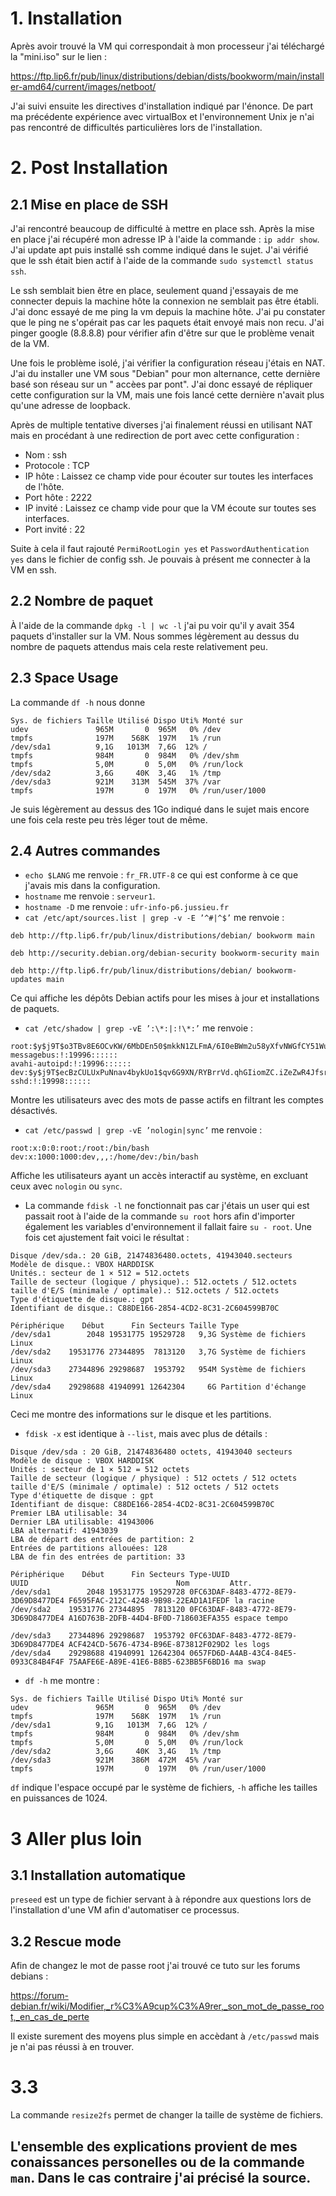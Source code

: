 # 1. Installation

Après avoir trouvé la VM qui correspondait à mon processeur j'ai téléchargé la "mini.iso" sur le lien : 

https://ftp.lip6.fr/pub/linux/distributions/debian/dists/bookworm/main/installer-amd64/current/images/netboot/

J'ai suivi ensuite les directives d'installation indiqué par l'énonce. De part ma précédente expérience avec virtualBox et l'environnement Unix je n'ai pas rencontré de difficultés particulières lors de l'installation. 

# 2. Post Installation

## 2.1 Mise en place de SSH

J'ai rencontré beaucoup de difficulté à mettre en place ssh. Après la mise en place j'ai récupéré mon adresse IP à l'aide la commande : `ip addr show`. J'ai update apt puis installé ssh comme indiqué dans le sujet. J'ai vérifié que le ssh était bien actif à l'aide de la commande `sudo systemctl status ssh`.

Le ssh semblait bien être en place, seulement quand j'essayais de me connecter depuis la machine hôte la connexion ne semblait pas être établi. J'ai donc essayé de me ping la vm depuis la machine hôte. J'ai pu constater que le ping ne s'opérait pas car les paquets était envoyé mais non recu. J'ai pinger google (8.8.8.8) pour vérifier afin d'être sur que le problème venait de la VM.

Une fois le problème isolé, j'ai vérifier la configuration réseau j'étais en NAT. J'ai du installer une VM sous "Debian" pour mon alternance, cette dernière basé son réseau sur un " accèes par pont". J'ai donc essayé de répliquer cette configuration sur la VM, mais une fois lancé cette dernière n'avait plus qu'une adresse de loopback.

Après de multiple tentative diverses j'ai finalement réussi en utilisant NAT mais en procédant à une redirection de port avec cette configuration :

- Nom : ssh 
- Protocole : TCP 
- IP hôte : Laissez ce champ vide pour écouter sur toutes les interfaces de l'hôte.
- Port hôte : 2222
- IP invité : Laissez ce champ vide pour que la VM écoute sur toutes ses interfaces.
- Port invité : 22

Suite à cela il faut rajouté `PermiRootLogin yes`  et `PasswordAuthentication yes` dans le fichier de config ssh. Je pouvais à présent me connecter à la VM en ssh.

## 2.2 Nombre de paquet 

À l'aide de la commande `dpkg -l | wc -l` j'ai pu voir qu'il y avait 354 paquets d'installer sur la VM. Nous sommes légèrement au dessus du nombre de paquets attendus mais cela reste relativement peu.

## 2.3 Space Usage 

La commande `df -h` nous donne 

```
Sys. de fichiers Taille Utilisé Dispo Uti% Monté sur
udev               965M       0  965M   0% /dev
tmpfs              197M    568K  197M   1% /run
/dev/sda1          9,1G   1013M  7,6G  12% /
tmpfs              984M       0  984M   0% /dev/shm
tmpfs              5,0M       0  5,0M   0% /run/lock
/dev/sda2          3,6G     40K  3,4G   1% /tmp
/dev/sda3          921M    313M  545M  37% /var
tmpfs              197M       0  197M   0% /run/user/1000
```
Je suis légèrement au dessus des 1Go indiqué dans le sujet mais encore une fois cela reste peu très léger tout de même. 

## 2.4 Autres commandes 

- `echo $LANG` me renvoie : `fr_FR.UTF-8` ce qui est conforme à ce que j'avais mis dans la configuration.
-  `hostname` me renvoie : `serveur1`.
-   `hostname -D` me renvoie : `ufr-info-p6.jussieu.fr`
-   `cat /etc/apt/sources.list | grep -v -E ’^#|^$’` me renvoie : 
  ```
  deb http://ftp.lip6.fr/pub/linux/distributions/debian/ bookworm main

deb http://security.debian.org/debian-security bookworm-security main

deb http://ftp.lip6.fr/pub/linux/distributions/debian/ bookworm-updates main

  ```
Ce qui affiche les dépôts Debian actifs pour les mises à jour et installations de paquets.
- `cat /etc/shadow | grep -vE ’:\*:|:!\*:’` me renvoie : 
```
root:$y$j9T$o3TBv8E6OCvKW/6MbDEn50$mkkN1ZLFmA/6I0eBWm2u58yXfvNWGfCY51WuFWGaseA:19996:0:99999:7:::
messagebus:!:19996::::::
avahi-autoipd:!:19996::::::
dev:$y$j9T$ecBzCULUxPuNnav4bykUo1$qv6G9XN/RYBrrVd.qhGIiomZC.iZeZwR4JfsrkdQ0N0:19996:0:99999:7:::
sshd:!:19998::::::
```
Montre les utilisateurs avec des mots de passe actifs en filtrant les comptes désactivés.

- `cat /etc/passwd | grep -vE ’nologin|sync’` me renvoie : 
```
root:x:0:0:root:/root:/bin/bash
dev:x:1000:1000:dev,,,:/home/dev:/bin/bash

```
Affiche les utilisateurs ayant un accès interactif au système, en excluant ceux avec `nologin` ou `sync`.

-  La commande `fdisk -l` ne fonctionnait pas car j'étais un user qui est passait root à l'aide de la commande `su root` hors afin d'importer également les variables d'environnement il fallait faire `su - root`. Une fois cet ajustement fait voici le résultat : 

```
Disque /dev/sda.: 20 GiB, 21474836480.octets, 41943040.secteurs
Modèle de disque.: VBOX HARDDISK   
Unités.: secteur de 1 × 512 = 512.octets
Taille de secteur (logique / physique).: 512.octets / 512.octets
taille d'E/S (minimale / optimale).: 512.octets / 512.octets
Type d'étiquette de disque.: gpt
Identifiant de disque.: C88DE166-2854-4CD2-8C31-2C604599B70C

Périphérique    Début      Fin Secteurs Taille Type
/dev/sda1        2048 19531775 19529728   9,3G Système de fichiers Linux
/dev/sda2    19531776 27344895  7813120   3,7G Système de fichiers Linux
/dev/sda3    27344896 29298687  1953792   954M Système de fichiers Linux
/dev/sda4    29298688 41940991 12642304     6G Partition d'échange Linux

```
Ceci me montre des informations sur le disque et les partitions.

- `fdisk -x` est identique à `--list`, mais avec plus de détails : 
```
Disque /dev/sda : 20 GiB, 21474836480 octets, 41943040 secteurs
Modèle de disque : VBOX HARDDISK   
Unités : secteur de 1 × 512 = 512 octets
Taille de secteur (logique / physique) : 512 octets / 512 octets
taille d'E/S (minimale / optimale) : 512 octets / 512 octets
Type d'étiquette de disque : gpt
Identifiant de disque: C88DE166-2854-4CD2-8C31-2C604599B70C
Premier LBA utilisable: 34
Dernier LBA utilisable: 41943006
LBA alternatif: 41943039
LBA de départ des entrées de partition: 2
Entrées de partitions allouées: 128
LBA de fin des entrées de partition: 33

Périphérique    Début      Fin Secteurs Type-UUID                            UUID                                 Nom         Attr.
/dev/sda1        2048 19531775 19529728 0FC63DAF-8483-4772-8E79-3D69D8477DE4 F6595FAC-212C-4248-9B98-22EAD1A1FEDF la racine   
/dev/sda2    19531776 27344895  7813120 0FC63DAF-8483-4772-8E79-3D69D8477DE4 A16D763B-2DFB-44D4-BF0D-718603EFA355 espace tempo
                                                                                                                              
/dev/sda3    27344896 29298687  1953792 0FC63DAF-8483-4772-8E79-3D69D8477DE4 ACF424CD-5676-4734-B96E-873812F029D2 les logs    
/dev/sda4    29298688 41940991 12642304 0657FD6D-A4AB-43C4-84E5-0933C84B4F4F 75AAFE6E-A89E-41E6-B8B5-623BB5F6BD16 ma swap    
```

- `df -h` me montre :  
 ```
 Sys. de fichiers Taille Utilisé Dispo Uti% Monté sur
udev               965M       0  965M   0% /dev
tmpfs              197M    568K  197M   1% /run
/dev/sda1          9,1G   1013M  7,6G  12% /
tmpfs              984M       0  984M   0% /dev/shm
tmpfs              5,0M       0  5,0M   0% /run/lock
/dev/sda2          3,6G     40K  3,4G   1% /tmp
/dev/sda3          921M    386M  472M  45% /var
tmpfs              197M       0  197M   0% /run/user/1000

 ```
`df` indique l'espace occupé par le système de fichiers, `-h` affiche les tailles en puissances de 1024.

# 3 Aller plus loin

## 3.1 Installation automatique 
`preseed` est un type de fichier servant à à répondre aux questions lors de l'installation d'une VM afin d'automatiser ce processus.

## 3.2 Rescue mode

Afin de changez le mot de passe root j'ai trouvé ce tuto sur les forums debians : 

https://forum-debian.fr/wiki/Modifier,_r%C3%A9cup%C3%A9rer,_son_mot_de_passe_root,_en_cas_de_perte

Il existe surement des moyens plus simple en accèdant à `/etc/passwd` mais je n'ai pas réussi à en trouver.

# 3.3 

La commande `resize2fs` permet de changer la taille de système de fichiers.


## L'ensemble des explications provient de mes conaissances personelles ou de la commande `man`. Dans le cas contraire j'ai précisé la source.


